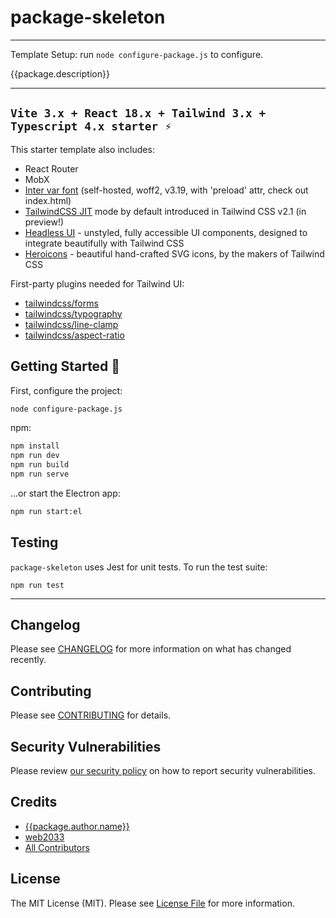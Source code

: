 # package-skeleton

---

Template Setup: run `node configure-package.js` to configure.

{{package.description}}

---

## `Vite 3.x + React 18.x + Tailwind 3.x + Typescript 4.x starter ⚡`

<!--![Vite, Vue, Tailwind CSS](https://user-images.githubusercontent.com/11320080/111277027-a9384c00-8640-11eb-8323-21889bd7c609.png)-->

This starter template also includes:

- React Router
- MobX
- [Inter var font](https://github.com/rsms/inter) (self-hosted, woff2, v3.19, with 'preload' attr, check out index.html)
- [TailwindCSS JIT](https://tailwindcss.com/docs/just-in-time-mode) mode by default introduced in Tailwind CSS v2.1 (in preview!)
- [Headless UI](https://headlessui.dev/react/menu) - unstyled, fully accessible UI components, designed to integrate beautifully with Tailwind CSS
- [Heroicons](https://github.com/tailwindlabs/heroicons#react) - beautiful hand-crafted SVG icons,
by the makers of Tailwind CSS

First-party plugins needed for Tailwind UI:

- [tailwindcss/forms](https://github.com/tailwindlabs/tailwindcss-forms)
- [tailwindcss/typography](https://github.com/tailwindlabs/tailwindcss-typography)
- [tailwindcss/line-clamp](https://github.com/tailwindlabs/tailwindcss-line-clamp)
- [tailwindcss/aspect-ratio](https://github.com/tailwindlabs/tailwindcss-aspect-ratio)

## Getting Started 🚀

First, configure the project:

```sh
node configure-package.js
```

npm:
```sh
npm install
npm run dev
npm run build
npm run serve
```

...or start the Electron app:
```sh
npm run start:el
```

## Testing

`package-skeleton` uses Jest for unit tests.  To run the test suite:

`npm run test`

---

## Changelog

Please see [CHANGELOG](CHANGELOG.md) for more information on what has changed recently.

## Contributing

Please see [CONTRIBUTING](.github/CONTRIBUTING.md) for details.

## Security Vulnerabilities

Please review [our security policy](../../security/policy) on how to report security vulnerabilities.

## Credits

- [{{package.author.name}}](https://github.com/{{package.author.github}})
- [web2033](https://github.com/web2033/vite-vue3-tailwind-starter)
- [All Contributors](../../contributors)

## License

The MIT License (MIT). Please see [License File](LICENSE.md) for more information.
